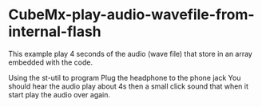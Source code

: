 # CubeMx-play-audio-wavefile-from-internal-flash
This example play 4 seconds of  the audio (wave file) that store in an array embedded with the code.

  Using the st-util to program 
  Plug the headphone to the phone jack
  You should hear the audio play about 4s then a small click sound that when it start play the audio over again.
